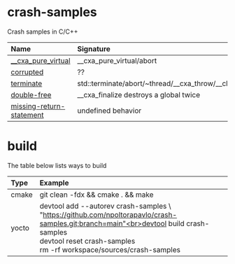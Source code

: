 # crash-samples
Crash samples in C/C++

| Name | Signature |
| :-------- | :-------- |
| [__cxa_pure_virtual](__cxa_pure_virtual) | __cxa_pure_virtual/abort |
| [corrupted](corrupted) | ?? |
| [terminate](terminate) | std::terminate/abort/~thread/__cxa_throw/__clang_call_terminate |
| [double-free](double-free) | __cxa_finalize destroys a global twice |
| [missing-return-statement](missing-return-statement) | undefined behavior |

# build
The table below lists ways to build

| Type | Example |
| :-------- | :-------- |
| cmake | git clean -fdx && cmake . && make |
| yocto | devtool add --autorev crash-samples \\<br>"https://github.com/npoltorapavlo/crash-samples.git;branch=main"<br>devtool build crash-samples<br>devtool reset crash-samples<br>rm -rf workspace/sources/crash-samples |
